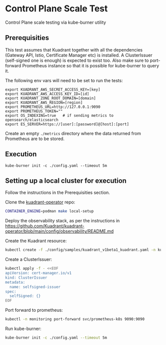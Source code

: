 # Control Plane Scale Test

Control Plane scale testing via kube-burner utility

## Prerequisities

This test assumes that Kuadrant together with all the dependencies (Gateway API, Istio, Certificate Manager etc) is installed. A ClusterIssuer (self-signed one is enough) is expected to exist too. Also make sure to port-forward Prometheus instance so that it is possible for kube-burner to query it.

The following env vars will need to be set to run the tests:

```
export KUADRANT_AWS_SECRET_ACCESS_KEY=[key]
export KUADRANT_AWS_ACCESS_KEY_ID=[id]
export KUADRANT_ZONE_ROOT_DOMAIN=[domain]
export KUADRANT_AWS_REGION=[region]
export PROMETHEUS_URL=http://127.0.0.1:9090
export PROMETHEUS_TOKEN=""
export OS_INDEXING=true   # if sending metrics to opensearch/elasticsearch
export ES_SERVER=https://[user]:[password]@[host]:[port]
```

Create an empty `./metrics` directory where the data returned from Prometheus are to be stored.

## Execution

`kube-burner init -c ./config.yaml --timeout 5m`

## Setting up a local cluster for execution

Follow the instructions in the Prerequisities section.

Clone the [kuadrant-operator](https://github.com/Kuadrant/kuadrant-operator) repo:

```bash
CONTAINER_ENGINE=podman make local-setup
```

Deploy the observability stack, as per the instructions in https://github.com/Kuadrant/kuadrant-operator/blob/main/config/observability/README.md

Create the Kuadrant resource:

```bash
kubectl create -f ./config/samples/kuadrant_v1beta1_kuadrant.yaml -n kuadrant-system
```

Create a ClusterIssuer:

```bash
kubectl apply -f - <<EOF
apiVersion: cert-manager.io/v1
kind: ClusterIssuer
metadata:
  name: selfsigned-issuer
spec:
  selfSigned: {}
EOF
```

Port forward to prometheus:

```bash
kubectl -n monitoring port-forward svc/prometheus-k8s 9090:9090
```

Run kube-burner:

```bash
kube-burner init -c ./config.yaml --timeout 5m
```
